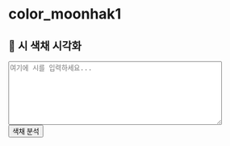 # color_moonhak1
<!DOCTYPE html>
<html lang="ko">
<head>
  <meta charset="UTF-8">
  <title>시 색채 시각화</title>
  <style>
    .highlight {
      padding: 2px 4px;
      border-radius: 4px;
      font-weight: bold;
    }
    .red { background-color: #ffcccc; }
    .blue { background-color: #cce5ff; }
    .black { background-color: #d9d9d9; color: #000; }
    .white { background-color: #f9f9f9; }
  </style>
</head>
<body>
  <h2>📜 시 색채 시각화</h2>
  <textarea id="poem" rows="8" cols="50" placeholder="여기에 시를 입력하세요..."></textarea><br>
  <button onclick="analyze()">색채 분석</button>
  <div id="result"></div>

  <script>
    const colors = {
      "붉": "red",
      "빨": "red",
      "푸르": "blue",
      "파랗": "blue",
      "파란": "blue",
      "검": "black",
      "까맣": "black",
      "하얗": "white",
      "희": "white"
    };

    function analyze() {
      const lines = document.getElementById("poem").value.split('\n');
      const resultDiv = document.getElementById("result");
      resultDiv.innerHTML = "";

      lines.forEach(line => {
        let newLine = line;

        for (let key in colors) {
          const colorClass = colors[key];
          // 정규식으로 해당 색채어 포함 단어를 찾아서 <span>으로 감싸기
          const regex = new RegExp(`(${key}\\S*)`, 'g');
          newLine = newLine.replace(regex, `<span class="highlight ${colorClass}">$1</span>`);
        }

        const div = document.createElement("div");
        div.className = "line";
        div.innerHTML = newLine;  // innerText가 아니라 innerHTML로!
        resultDiv.appendChild(div);
      });
    }
  </script>
</body>
</html>
